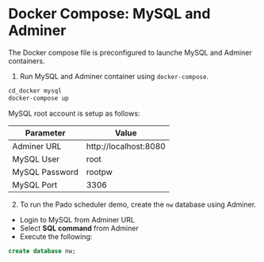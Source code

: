 # Docker Compose: MySQL and Adminer

The Docker compose file is preconfigured to launche MySQL and Adminer containers.

1. Run MySQL and Adminer container using `docker-compose`.

```bash
cd_docker mysql
docker-compose up
```

MySQL root account is setup as follows:

| Parameter      | Value                 |
| -------------- | --------------------- |
| Adminer URL    | http://localhost:8080 |
| MySQL User     | root                  |
| MySQL Password | rootpw                |
| MySQL Port     | 3306                  |

2. To run the Pado scheduler demo, create the `nw` database using Adminer.

- Login to MySQL from Adminer URL
- Select **SQL command** from Adminer
- Execute the following:

```sql
create database nw;
```
